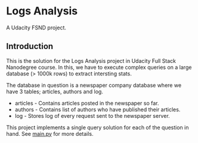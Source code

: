 # Logs Analysis
A Udacity FSND project.

## Introduction
This is the solution for the Logs Analysis project in Udacity Full Stack Nanodegree course. In this, we have to execute complex queries on a large database (> 1000k rows) to extract intersting stats.

The database in question is a newspaper company database where we have 3 tables; articles, authors and log.

 - articles - Contains articles posted in the newspaper so far.
 - authors - Contains list of authors who have published their articles.
 - log - Stores log of every request sent to the newspaper server.

This project implements a single query solution for each of the question in hand. 
See [main.py](https://github.com/cangir-education/udacity-fsnd-logs-analysis/blob/master/main.py) for more details.
